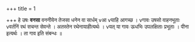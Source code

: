 +++
title = 1

+++
हे उषः **वनसा** वननीयेन तेजसा धनेन वा सार्धम् vआ vयाहि आगच्छ । vगावः उषसो वाहनभूताः vवर्तनिं रथं सचन्त सेवन्ते । अतस्तेन रथेनायाहीत्यर्थः । vयत् या गावः ऊधभिः उपलक्षिताः प्रभूताः । पीना इत्यर्थः । ता गाव इति संबन्धः ॥